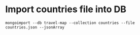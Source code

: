 # Import countries file into DB

```mongoimport --db travel-map --collection countries --file countries.json --jsonArray```
